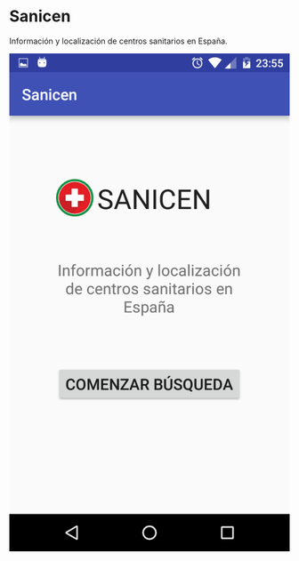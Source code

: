 # Sanicen

Información y localización de centros sanitarios en España.


![](/captures/main.png?raw=true)